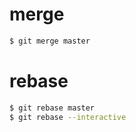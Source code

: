 # merge

```bash
$ git merge master
```

# rebase

```bash
$ git rebase master
$ git rebase --interactive
```
